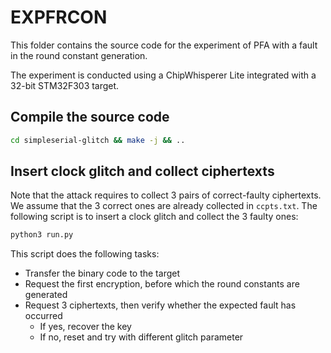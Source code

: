 # EXPFRCON

This folder contains the source code for the experiment of PFA with a fault in the round constant generation.

The experiment is conducted using a ChipWhisperer Lite integrated with a 32-bit STM32F303 target.

## Compile the source code

```sh
cd simpleserial-glitch && make -j && ..
```

## Insert clock glitch and collect ciphertexts

Note that the attack requires to collect 3 pairs of correct-faulty ciphertexts. We assume that the 3 correct ones are already collected in `ccpts.txt`. The following script is to insert a clock glitch and collect the 3 faulty ones:

```sh
python3 run.py
```

This script does the following tasks:

- Transfer the binary code to the target
- Request the first encryption, before which the round constants are generated
- Request 3 ciphertexts, then verify whether the expected fault has occurred
    - If yes, recover the key 
    - If no, reset and try with different glitch parameter
